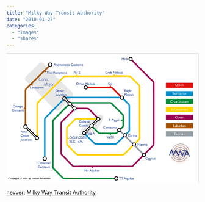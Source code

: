 ```yaml
---
title: "Milky Way Transit Authority"
date: "2010-01-27"
categories: 
  - "images"
  - "shares"
---
```


![](images/tumblr_kw7bbdsGzc1qz6f9yo1_1280.png)

[nevver](http://thisisnthappiness.com/post/332776097/milky-way-transit-authority): [Milky Way Transit Authority](http://arbesman.net/milkyway/)
